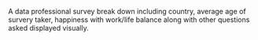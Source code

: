 A data professional survey break down including country, average age of survery taker, happiness with work/life balance along with other questions asked displayed visually.
